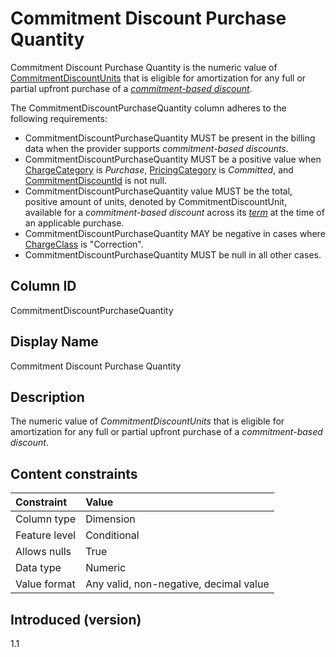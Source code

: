 # Commitment Discount Purchase Quantity

Commitment Discount Purchase Quantity is the numeric value of [CommitmentDiscountUnits](#commitmentdiscountunit) that is eligible for amortization for any full or partial upfront purchase of a [*commitment-based discount*](#glossary:commitment-based-discount).

The CommitmentDiscountPurchaseQuantity column adheres to the following requirements:

* CommitmentDiscountPurchaseQuantity MUST be present in the billing data when the provider supports *commitment-based discounts*.
* CommitmentDiscountPurchaseQuantity MUST be a positive value when [ChargeCategory](#chargecategory) is *Purchase*, [PricingCategory](#pricingcategory) is *Committed*, and [CommitmentDiscountId](#commitmentdiscountid) is not null.
* CommitmentDiscountPurchaseQuantity value MUST be the total, positive amount of units, denoted by CommitmentDiscountUnit, available for a *commitment-based discount* across its [*term*](#glossary:term) at the time of an applicable purchase.
* CommitmentDiscountPurchaseQuantity MAY be negative in cases where [ChargeClass](#chargeclass) is "Correction".
* CommitmentDiscountPurchaseQuantity MUST be null in all other cases.

## Column ID

CommitmentDiscountPurchaseQuantity

## Display Name

Commitment Discount Purchase Quantity

## Description

The numeric value of *CommitmentDiscountUnits* that is eligible for amortization for any full or partial upfront purchase of a *commitment-based discount*.

## Content constraints

| Constraint      | Value            |
|:----------------|:-----------------|
| Column type     | Dimension        |
| Feature level   | Conditional      |
| Allows nulls    | True             |
| Data type       | Numeric          |
| Value format    | Any valid, non-negative, decimal value |

## Introduced (version)

1.1
